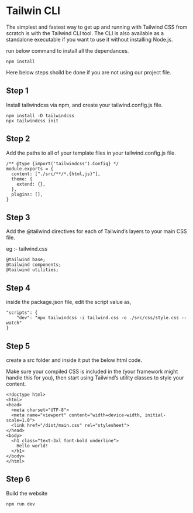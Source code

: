 # Tailwin CLI #

The simplest and fastest way to get up and running with Tailwind CSS from scratch is with the Tailwind CLI tool. The CLI is also available as a standalone executable if you want to use it without installing Node.js.

run below command to install all the dependances.

```
npm install
```

Here below steps shoild be done if you are not using our project file.
## Step 1 ##

Install tailwindcss via npm, and create your tailwind.config.js file.

```
npm install -D tailwindcss
npx tailwindcss init
```

## Step 2 ##

Add the paths to all of your template files in your tailwind.config.js file.

```
/** @type {import('tailwindcss').Config} */
module.exports = {
  content: ["./src/**/*.{html,js}"],
  theme: {
    extend: {},
  },
  plugins: [],
}
```

## Step 3 ##

Add the @tailwind directives for each of Tailwind’s layers to your main CSS file. 


eg :- tailwind.css

```
@tailwind base;
@tailwind components;
@tailwind utilities;
```

## Step 4 ##

inside the package.json file, edit the script value as,

```
"scripts": {
    "dev": "npx tailwindcss -i tailwind.css -o ./src/css/style.css --watch"
}
```

## Step 5 ##

create a src folder and inside it put the below html code.

Make sure your compiled CSS is included in the (your framework might handle this for you), then start using Tailwind’s utility classes to style your content.

```
<!doctype html>
<html>
<head>
  <meta charset="UTF-8">
  <meta name="viewport" content="width=device-width, initial-scale=1.0">
  <link href="/dist/main.css" rel="stylesheet">
</head>
<body>
  <h1 class="text-3xl font-bold underline">
    Hello world!
  </h1>
</body>
</html>
```

## Step 6 ##

Build the website

```
npm run dev
```


